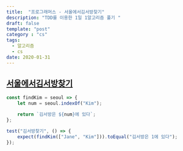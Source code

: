```yaml
---
title:  "프로그래머스 - 서울에서김서방찾기"
description: "TDD를 이용한 1일 1알고리즘 풀기 "
draft: false
template: "post"
category : "cs" 
tags:
  - 알고리즘
  - cs
date: 2020-01-31
---
```


## [서울에서김서방찾기](https://programmers.co.kr/learn/courses/30/lessons/12919)

```js
const findKim = seoul => {
    let num = seoul.indexOf("Kim");

    return `김서방은 ${num}에 있다`;
};

test("김서방찾기", () => {
    expect(findKim(["Jane", "Kim"])).toEqual("김서방은 1에 있다");
});
```
